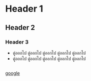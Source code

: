 
# Header 1
## Header 2
### Header 3

- ตู่ออกไป ตู่ออกไป ตู่ออกไป ตู่ออกไป ตู่ออกไป
- ตู่ออกไป ตู่ออกไป ตู่ออกไป ตู่ออกไป ตู่ออกไป

```
```

[google](www.google.com)


